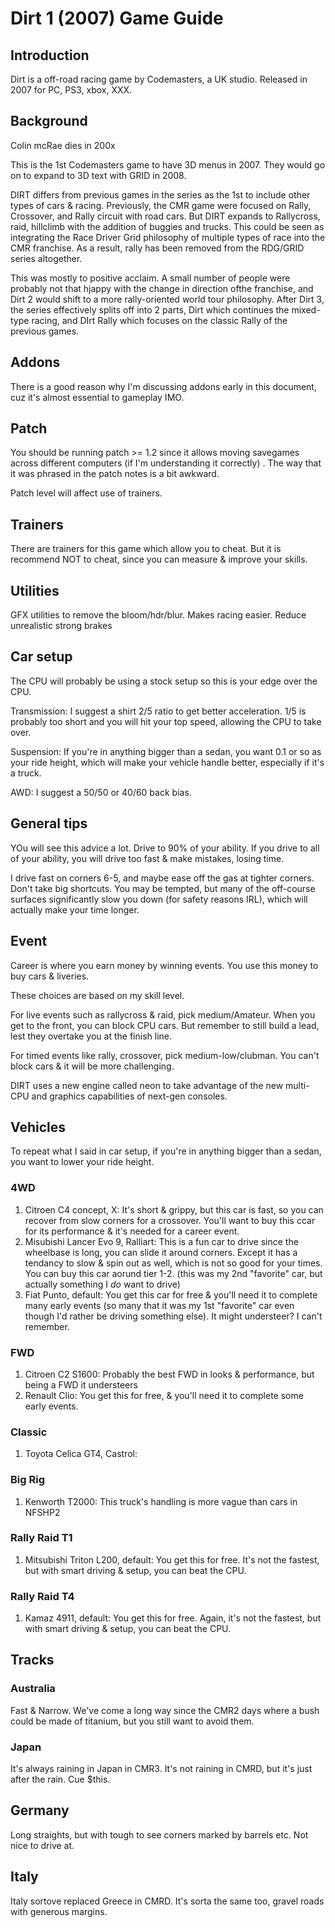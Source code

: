 # Dirt 1 (2007) Game Guide

## Introduction

Dirt is a off-road racing game by Codemasters, a UK studio. Released in 2007 for PC, PS3, xbox, XXX.


## Background

Colin mcRae dies in 200x

This is the 1st Codemasters game to have 3D menus in 2007. They would go on to expand to 3D text with GRID in 2008.

DIRT differs from previous games in the series as the 1st to include other types of cars & racing. Previously, the CMR game were focused on Rally, Crossover, and Rally circuit with road cars. But DIRT expands to Rallycross, raid, hillclimb with the addition of buggies and trucks. This could be seen as integrating the Race Driver Grid philosophy of multiple types of race into the CMR franchise. As a result, rally has been removed from the RDG/GRID series altogether.

This was mostly to positive acclaim. A small number of people were probably not that hjappy with the change in direction ofthe franchise, and Dirt 2 would shift to a more rally-oriented world tour philosophy. After Dirt 3, the series effectively splits off into 2 parts, Dirt which continues the mixed-type racing, and DIrt Rally which focuses on the classic Rally of the previous games.

## Addons

There is a good reason why I'm discussing addons early in this document, cuz it's almost essential to gameplay IMO.

## Patch
You should be running patch  >= 1.2 since it allows moving savegames across different computers (if I'm understanding it correctly) . The way that it was phrased in the patch notes is a bit awkward.

Patch level will affect use of trainers.


## Trainers
There are trainers for this game which allow you to cheat. But it is recommend NOT to cheat, since you can measure & improve your skills.

## Utilities

GFX utilities to remove the bloom/hdr/blur. Makes racing easier.
Reduce unrealistic strong brakes


## Car setup

The CPU will probably be using a stock setup so this is your edge over the CPU.

Transmission: I suggest a shirt 2/5 ratio to get better acceleration. 1/5 is probably too short and you will hit your top speed, allowing the CPU to take over.

Suspension: If you're in anything bigger than a sedan, you want 0.1 or so as your ride height, which will make your vehicle handle better, especially if it's a truck.

AWD:  I suggest a 50/50 or 40/60 back bias.


## General tips

YOu will see this advice a lot. Drive to 90% of your ability. If you drive to all of your ability, you will drive too fast & make mistakes, losing time. 

I drive fast on corners 6-5, and maybe ease off the gas at tighter corners. Don't take big shortcuts. You may be tempted, but many of the off-course surfaces significantly slow you down (for safety reasons IRL), which will actually make your time longer.

## Event
Career is where you earn money by winning events. You use this money to buy cars & liveries.

These choices are based on my skill level.

For live events such as rallycross & raid,  pick medium/Amateur. When you get to the front, you can block CPU cars. But remember to still build a lead, lest they overtake you at the finish line.

For timed events like rally, crossover, pick medium-low/clubman. You can't block cars & it will be more challenging.

DIRT uses a new engine called neon to take advantage of the new multi-CPU and graphics capabilities of next-gen consoles. 

## Vehicles

To repeat what I said in car setup, if you're in anything bigger than a sedan, you want to lower your ride height.

### 4WD
1. Citroen C4 concept, X: It's short & grippy, but this car is fast, so you can recover from slow corners for a crossover. You'll want to buy this ccar for its performance & it's needed for a career event.
2. Misubishi Lancer Evo 9, Ralliart: This is a fun car to drive since the wheelbase is long, you can slide it around corners. Except it has a tendancy to slow & spin out as well, which is not so good for your times. You can buy this car aorund tier 1-2. (this was my 2nd "favorite" car, but actually something I *do* want to drive)
3. Fiat Punto, default: You get this car for free & you'll need it to complete many early events (so many that it was my 1st "favorite" car even though I'd rather be driving something else). It might understeer? I can't remember.


### FWD
1. Citroen C2 S1600: Probably the best FWD in looks & performance, but being a FWD it understeers
2. Renault Clio: You get this for free, & you'll need it to complete some early events.

### Classic
1. Toyota Celica GT4, Castrol: 

### Big Rig
1. Kenworth T2000: This truck's handling is more vague than cars in NFSHP2

### Rally Raid T1
1. Mitsubishi Triton L200, default: You get this for free. It's not the fastest, but with smart driving & setup, you can beat the CPU.
### Rally Raid T4
1. Kamaz 4911, default: You get this for free. Again, it's not the fastest, but with smart driving & setup, you can beat the CPU.

## Tracks

### Australia

Fast & Narrow. We've come a long way since the CMR2 days where a bush could be made of titanium, but you still want to avoid them.

### Japan

It's always raining in Japan in CMR3. It's not raining in CMRD, but it's just after the rain. Cue $this.

## Germany
Long straights, but with tough to see corners marked by barrels etc. Not nice to drive at.

## Italy
Italy sortove replaced Greece in CMRD. It's sorta the same too, gravel roads with generous margins.
